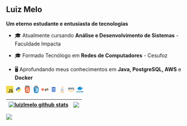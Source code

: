 ## Luiz Melo

**Um eterno estudante e entusiasta de tecnologias**

- 🎓 Atualmente cursando <b>Análise e Desenvolvimento de Sistemas</b> - Faculdade Impacta
  
- 🎓 Formado Tecnólogo em <b>Redes de Computadores</b> - Cesufoz
  
- 🖥️ Aprofundando meus conhecimentos em <b>Java, PostgreSQL, AWS</b> e <b>Docker</b>

 <code><img height="20" alt="javascript" src="https://raw.githubusercontent.com/github/explore/80688e429a7d4ef2fca1e82350fe8e3517d3494d/topics/javascript/javascript.png"></code>
 <code><img height="20" alt="javascript" src="https://raw.githubusercontent.com/github/explore/80688e429a7d4ef2fca1e82350fe8e3517d3494d/topics/python/python.png"></code>
 <code><img height="20" alt="javascript" src="https://raw.githubusercontent.com/github/explore/80688e429a7d4ef2fca1e82350fe8e3517d3494d/topics/html/html.png"></code>
 <code><img height="20" alt="javascript" src="https://raw.githubusercontent.com/github/explore/80688e429a7d4ef2fca1e82350fe8e3517d3494d/topics/css/css.png"></code>
 <code><img height="20" alt="javascript" src="https://raw.githubusercontent.com/github/explore/80688e429a7d4ef2fca1e82350fe8e3517d3494d/topics/git/git.png"></code>
 <code><img height="20" alt="javascript" src="https://raw.githubusercontent.com/github/explore/80688e429a7d4ef2fca1e82350fe8e3517d3494d/topics/sql/sql.png"></code>
 <code><img height="20" alt="javascript" src="https://raw.githubusercontent.com/github/explore/80688e429a7d4ef2fca1e82350fe8e3517d3494d/topics/java/java.png"></code>
<code><img height="20" alt="javascript" src="https://raw.githubusercontent.com/github/explore/80688e429a7d4ef2fca1e82350fe8e3517d3494d/topics/aws/aws.png"></code>
<code><img height="20" alt="javascript" src="https://raw.githubusercontent.com/github/explore/80688e429a7d4ef2fca1e82350fe8e3517d3494d/topics/docker/docker.png"></code>
 
| <a href="https://github.com/luizlmelo?tab=repositories"><img align="center" src="https://github-readme-stats.vercel.app/api?username=luizlmelo&show_icons=true&include_all_commits=true&theme=buefy&hide_border=true" alt="luizlmelo github stats"/></a> | <a href="https://github.com/luizlmelo?tab=repositories"><img align="center" src="https://github-readme-stats.vercel.app/api/top-langs/?username=luizlmelo&layout=compact&theme=buefy&hide_border=true"/></a> |
| ------------- | ------------- |

<a href="https://www.linkedin.com/in/luizlmelo/" target="_blank"><img src="https://img.shields.io/badge/LinkedIn-0077B5?style=for-the-badge&logo=linkedin&logoColor=white" target="_blank"></a>
